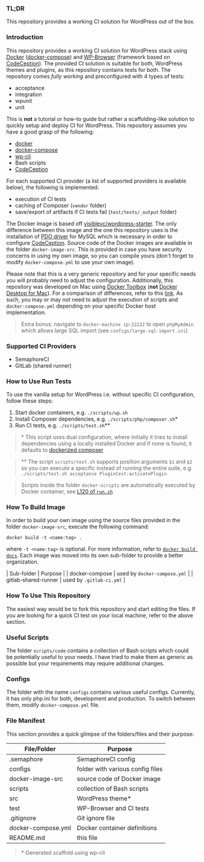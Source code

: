 ### TL;DR

This repository provides a working CI solution for WordPress out of the box.

### Introduction

This repository provides a working CI solution for WordPress stack using [Docker](https://www.docker.com/) ([docker-compose](https://docs.docker.com/compose/)) and [WP-Browser](https://wpbrowser.wptestkit.dev/) (framework based on [CodeCeption](https://codeception.com/)). The provided CI solution is suitable for both, WordPress themes and plugins, as this repository contains tests for both. The repository comes *fully working* and preconfigured with 4 types of tests:

- acceptance
- integration
- wpunit
- unit

This is **not** a tutorial or how-to guide but rather a scaffolding-like solution to quickly setup and deploy CI for WordPress. This repository assumes you have a good grasp of the following:

- [docker](https://docs.docker.com/engine/reference/run/)
- [docker-compose](https://docs.docker.com/compose/)
- [wp-cli](https://wp-cli.org/)
- Bash scripts
- [CodeCeption](https://codeception.com/)

For each supported CI provider (a list of supported providers is available below), the following is implemented:

- execution of CI tests
- caching of Composer (`vendor` folder)
- save/export of artifacts if CI tests fail (`test/tests/_output` folder)

The Docker image is based off [visiblevc/wordpress-starter](https://github.com/visiblevc/wordpress-starter). The only difference between this image and the one this repository uses is the installation of [PDO driver](https://www.php.net/manual/en/ref.pdo-mysql.php) for MySQL which is necessary in order to configure [CodeCeption](https://github.com/visiblevc/wordpress-starter). Source code of the Docker images are available in the folder `docker-image-src`. This is provided in case you have security concerns in using my own image, so you can compile yours (don't forget to modify `docker-compose.yml` to use your own image).

Please note that this is a very generic repository and for your specific needs you will probably need to adjust the configuration. Additionally, this repository was developed on Mac using [Docker Toolbox](https://docs.docker.com/toolbox/toolbox_install_mac/) (**not** [Docker Desktop for Mac](https://docs.docker.com/docker-for-mac/install/)). For a comparison of differences, refer to this [link](https://docs.docker.com/docker-for-mac/docker-toolbox/). As such, you may or may not need to adjust the execution of scripts and `docker-compose.yml` depending on your specific Docker host implementation.

>Extra bonus: navigate to `docker-machine ip:22222` to open `phpMyAdmin` which allows large SQL import (see `configs/large-sql-import.ini`)

### Supported CI Providers

- SemaphoreCI
- GitLab (shared runner)

### How to Use Run Tests

To use the vanilla setup for WordPress i.e. without specific CI configuration, follow these steps:

1. Start docker containers, e.g. `./scripts/up.sh`
2. Install Composer dependencies, e.g. `./scripts/php/composer.sh`\*
3. Run CI tests, e.g. `./scripts/test.sh`\*\*

>\* This script uses dual configuration, where initially it tries to install dependencies using a locally installed Docker and if none is found, it defaults to [dockerized composer](https://hub.docker.com/_/composer)

>\*\* The script `scripts/test.sh` supports position arguments `$1` and `$2` so you can execute a specific instead of running the entire suite, e.g. `./scripts/test.sh acceptance PluginCest:activatePlugin`

>Scripts inside the folder `docker-scripts` are automatically executed by Docker container, see [L120 of `run.sh`](https://github.com/visiblevc/wordpress-starter/blob/0b45d216f8e3fd503c24c48ac476b7ee023aba74/run.sh#L120)

### How To Build Image

In order to build your own image using the source files provided in the folder `docker-image-src`, execute the following command:

```
docker build -t <name:tag> .
```

where `-t <name:tag>` is optional. For more information, refer to [`docker build docs`](https://docs.docker.com/engine/reference/commandline/build/). Each image was moved into its own sub-folder to provide a better organization.

| Sub-folder | Purpose |
| docker-compose | used by `docker-compose.yml` |
| gitlab-shared-runner | used by `.gitlab-ci.yml` |

### How To Use This Repository

The easiest way would be to fork this repository and start editing the files. If you are looking for a quick CI test on your local machine, refer to the above section.

### Useful Scripts

The folder `scripts/code` contains a collection of Bash scripts which could be potentially useful to your needs. I have tried to make them as generic as possible but your requirements may require additional changes.

### Configs

The folder with the name `configs` contains various useful configs. Currently, it has only php.ini for both, development and production. To switch between them, modify `docker-compose.yml` file.

### File Manifest

This section provides a quick glimpse of the folders/files and their purpose:

| File/Folder | Purpose |
| --- | --- |
| .semaphore | SemaphoreCI config |
| configs | folder with various config files |
| docker-image-src | source code of Docker image |
| scripts | collection of Bash scripts |
| src | WordPress theme* |
| test | WP-Browser and CI tests |
| .gitignore | Git ignore file |
| docker-compose.yml | Docker container definitions |
| README.md | this file |

>\* Generated scaffold using wp-cli
